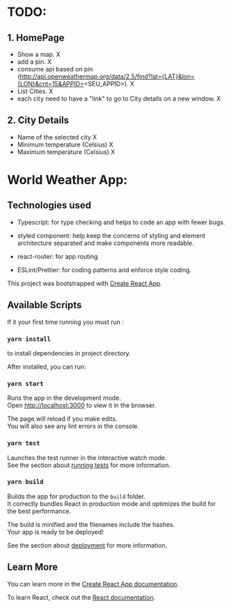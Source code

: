 # TODO:

## 1. HomePage

- Show a map. X
- add a pin. X
- consume api based on pin (http://api.openweathermap.org/data/2.5/find?lat={LAT}&lon={LON}&cnt=15&APPID=<SEU_APPID>). X
- List Cities. X
- each city need to have a "link" to go to City details on a new window. X

## 2. City Details

- Name of the selected city X
- Minimum temperature (Celsius) X
- Maximum temperature (Celsius) X

# World Weather App:

## Technologies used

- Typescript: for type checking and helps to code an app with fewer bugs.

- styled component: help keep the concerns of styling and element architecture separated and make components more readable.

- react-router: for app routing

- ESLint/Prettier: for coding patterns and enforce style coding.

This project was bootstrapped with [Create React App](https://github.com/facebook/create-react-app).

## Available Scripts

If it your first time running you must run :

### `yarn install`

to install dependencies in project directory.

After installed, you can run:

### `yarn start`

Runs the app in the development mode.<br />
Open [http://localhost:3000](http://localhost:3000) to view it in the browser.

The page will reload if you make edits.<br />
You will also see any lint errors in the console.

### `yarn test`

Launches the test runner in the interactive watch mode.<br />
See the section about [running tests](https://facebook.github.io/create-react-app/docs/running-tests) for more information.

### `yarn build`

Builds the app for production to the `build` folder.<br />
It correctly bundles React in production mode and optimizes the build for the best performance.

The build is minified and the filenames include the hashes.<br />
Your app is ready to be deployed!

See the section about [deployment](https://facebook.github.io/create-react-app/docs/deployment) for more information.

## Learn More

You can learn more in the [Create React App documentation](https://facebook.github.io/create-react-app/docs/getting-started).

To learn React, check out the [React documentation](https://reactjs.org/).
